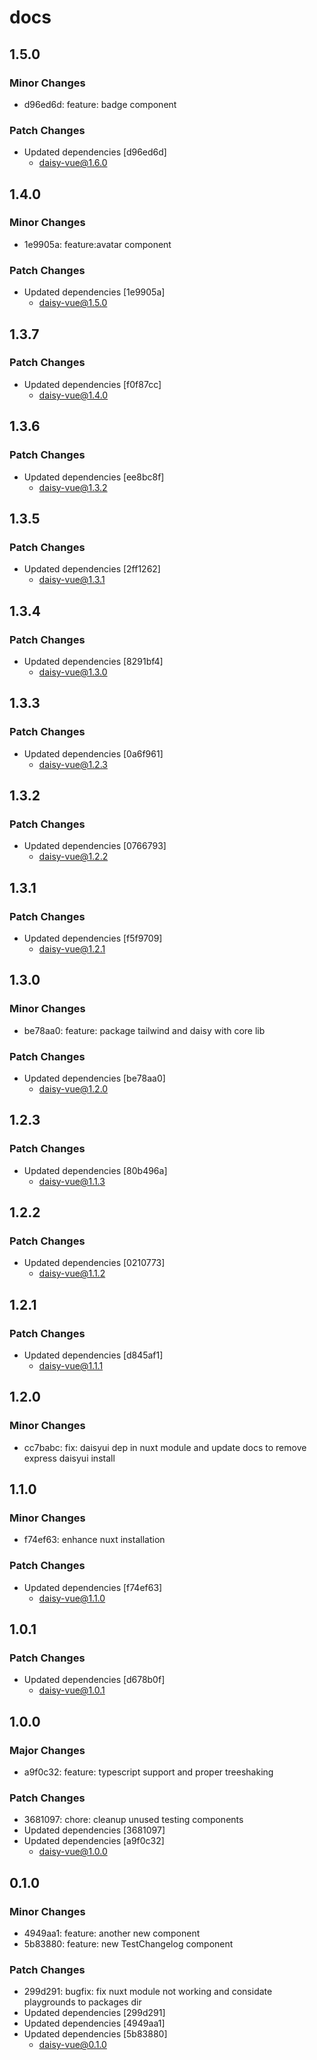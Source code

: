 # docs

## 1.5.0

### Minor Changes

- d96ed6d: feature: badge component

### Patch Changes

- Updated dependencies [d96ed6d]
  - daisy-vue@1.6.0

## 1.4.0

### Minor Changes

- 1e9905a: feature:avatar component

### Patch Changes

- Updated dependencies [1e9905a]
  - daisy-vue@1.5.0

## 1.3.7

### Patch Changes

- Updated dependencies [f0f87cc]
  - daisy-vue@1.4.0

## 1.3.6

### Patch Changes

- Updated dependencies [ee8bc8f]
  - daisy-vue@1.3.2

## 1.3.5

### Patch Changes

- Updated dependencies [2ff1262]
  - daisy-vue@1.3.1

## 1.3.4

### Patch Changes

- Updated dependencies [8291bf4]
  - daisy-vue@1.3.0

## 1.3.3

### Patch Changes

- Updated dependencies [0a6f961]
  - daisy-vue@1.2.3

## 1.3.2

### Patch Changes

- Updated dependencies [0766793]
  - daisy-vue@1.2.2

## 1.3.1

### Patch Changes

- Updated dependencies [f5f9709]
  - daisy-vue@1.2.1

## 1.3.0

### Minor Changes

- be78aa0: feature: package tailwind and daisy with core lib

### Patch Changes

- Updated dependencies [be78aa0]
  - daisy-vue@1.2.0

## 1.2.3

### Patch Changes

- Updated dependencies [80b496a]
  - daisy-vue@1.1.3

## 1.2.2

### Patch Changes

- Updated dependencies [0210773]
  - daisy-vue@1.1.2

## 1.2.1

### Patch Changes

- Updated dependencies [d845af1]
  - daisy-vue@1.1.1

## 1.2.0

### Minor Changes

- cc7babc: fix: daisyui dep in nuxt module and update docs to remove express daisyui install

## 1.1.0

### Minor Changes

- f74ef63: enhance nuxt installation

### Patch Changes

- Updated dependencies [f74ef63]
  - daisy-vue@1.1.0

## 1.0.1

### Patch Changes

- Updated dependencies [d678b0f]
  - daisy-vue@1.0.1

## 1.0.0

### Major Changes

- a9f0c32: feature: typescript support and proper treeshaking

### Patch Changes

- 3681097: chore: cleanup unused testing components
- Updated dependencies [3681097]
- Updated dependencies [a9f0c32]
  - daisy-vue@1.0.0

## 0.1.0

### Minor Changes

- 4949aa1: feature: another new component
- 5b83880: feature: new TestChangelog component

### Patch Changes

- 299d291: bugfix: fix nuxt module not working and considate playgrounds to packages dir
- Updated dependencies [299d291]
- Updated dependencies [4949aa1]
- Updated dependencies [5b83880]
  - daisy-vue@0.1.0
